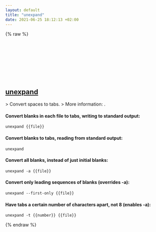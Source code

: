 ```yaml
---
layout: default
title: "unexpand"
date: 2021-06-25 18:12:13 +02:00
---
```

{% raw %}
<h2 id="unexpand">
  <a href="/en/common/unexpand.html">unexpand</a> <a href="#unexpand"><svg class="icon">
    <use href="/assets/images/unicode_sprite.svg#link" />
  </svg></a>
</h2>
> Convert spaces to tabs.
> More information: <https://www.gnu.org/software/coreutils/unexpand>.

#### Convert blanks in each file to tabs, writing to standard output:
```shell
unexpand {{file}}
```
#### Convert blanks to tabs, reading from standard output:
```shell
unexpand
```
#### Convert all blanks, instead of just initial blanks:
```shell
unexpand -a {{file}}
```
#### Convert only leading sequences of blanks (overrides -a):
```shell
unexpand --first-only {{file}}
```
#### Have tabs a certain number of characters apart, not 8 (enables -a):
```shell
unexpand -t {{number}} {{file}}
```
{% endraw %}